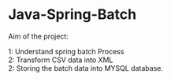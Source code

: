 # Java-Spring-Batch

Aim of the project:

1: Understand spring batch Process <br />
2: Transform CSV data into XML <br />
2: Storing the batch data into MYSQL database.
